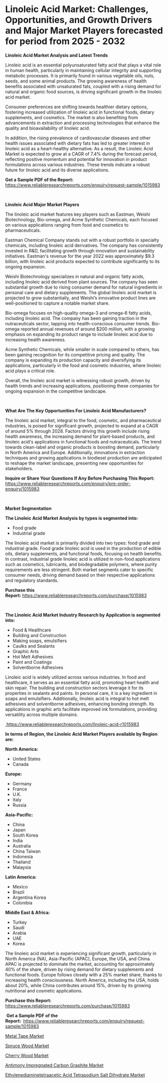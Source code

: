 <p><h1>Linoleic Acid Market: Challenges, Opportunities, and Growth Drivers and Major Market Players forecasted for period from 2025 - 2032</h1></p><p><strong>Linoleic Acid Market Analysis and Latest Trends</strong></p>
<p><p>Linoleic acid is an essential polyunsaturated fatty acid that plays a vital role in human health, particularly in maintaining cellular integrity and supporting metabolic processes. It is primarily found in various vegetable oils, nuts, seeds, and some animal products. The growing awareness of health benefits associated with unsaturated fats, coupled with a rising demand for natural and organic food sources, is driving significant growth in the linoleic acid market.</p><p>Consumer preferences are shifting towards healthier dietary options, fostering increased utilization of linoleic acid in functional foods, dietary supplements, and cosmetics. The market is also benefiting from advancements in extraction and processing technologies that enhance the quality and bioavailability of linoleic acid.</p><p>In addition, the rising prevalence of cardiovascular diseases and other health issues associated with dietary fats has led to greater interest in linoleic acid as a heart-healthy alternative. As a result, the Linoleic Acid Market is expected to grow at a CAGR of 7.4% during the forecast period, reflecting positive momentum and potential for innovation in product formulations across various industries. These trends indicate a robust future for linoleic acid and its diverse applications.</p></p>
<p><strong>Get a Sample PDF of the Report:&nbsp;</strong> <a href="https://www.reliableresearchreports.com/enquiry/request-sample/1015983?utm_campaign=13&utm_medium=2&utm_source=Github&utm_content=ia&utm_term=01042025&utm_id=linoleic-acid">https://www.reliableresearchreports.com/enquiry/request-sample/1015983</a></p>
<p>&nbsp;</p>
<p><strong>Linoleic Acid Major Market Players</strong></p>
<p><p>The linoleic acid market features key players such as Eastman, Weishi Biotechnology, Bio-omega, and Acme Synthetic Chemicals, each focused on various applications ranging from food and cosmetics to pharmaceuticals.</p><p>Eastman Chemical Company stands out with a robust portfolio in specialty chemicals, including linoleic acid derivatives. The company has consistently invested in R&D, facilitating growth through innovation and sustainability initiatives. Eastman's revenue for the year 2022 was approximately $9.3 billion, with linoleic acid products expected to contribute significantly to its ongoing expansion.</p><p>Weishi Biotechnology specializes in natural and organic fatty acids, including linoleic acid derived from plant sources. The company has seen substantial growth due to rising consumer demand for natural ingredients in personal care and dietary supplements. The global linoleic acid market is projected to grow substantially, and Weishi’s innovative product lines are well-positioned to capture a notable market share.</p><p>Bio-omega focuses on high-quality omega-3 and omega-6 fatty acids, including linoleic acid. The company has been gaining traction in the nutraceuticals sector, tapping into health-conscious consumer trends. Bio-omega reported annual revenues of around $200 million, with a growing emphasis on expanding its product range to include linoleic acid due to increasing health awareness.</p><p>Acme Synthetic Chemicals, while smaller in scale compared to others, has been gaining recognition for its competitive pricing and quality. The company is expanding its production capacity and diversifying its applications, particularly in the food and cosmetic industries, where linoleic acid plays a critical role.</p><p>Overall, the linoleic acid market is witnessing robust growth, driven by health trends and increasing applications, positioning these companies for ongoing expansion in the competitive landscape.</p></p>
<p>&nbsp;</p>
<p><strong>What Are The Key Opportunities For Linoleic Acid Manufacturers?</strong></p>
<p><p>The linoleic acid market, integral to the food, cosmetic, and pharmaceutical industries, is poised for significant growth, projected to expand at a CAGR of around 5% through 2028. Factors driving this growth include rising health awareness, the increasing demand for plant-based products, and linoleic acid's applications in functional foods and nutraceuticals. The trend towards clean-label and organic products is boosting demand, particularly in North America and Europe. Additionally, innovations in extraction techniques and growing applications in biodiesel production are anticipated to reshape the market landscape, presenting new opportunities for stakeholders.</p></p>
<p><strong>Inquire or Share Your Questions If Any Before Purchasing This Report:</strong> <a href="https://www.reliableresearchreports.com/enquiry/pre-order-enquiry/1015983?utm_campaign=13&utm_medium=2&utm_source=Github&utm_content=ia&utm_term=01042025&utm_id=linoleic-acid">https://www.reliableresearchreports.com/enquiry/pre-order-enquiry/1015983</a></p>
<p>&nbsp;</p>
<p><strong>Market Segmentation</strong></p>
<p><strong>The Linoleic Acid Market Analysis by types is segmented into:</strong></p>
<p><ul><li>Food grade</li><li>Industrial grade</li></ul></p>
<p><p>The linoleic acid market is primarily divided into two types: food grade and industrial grade. Food grade linoleic acid is used in the production of edible oils, dietary supplements, and functional foods, focusing on health benefits. In contrast, industrial grade linoleic acid is utilized in non-food applications such as cosmetics, lubricants, and biodegradable polymers, where purity requirements are less stringent. Both market segments cater to specific consumer needs, driving demand based on their respective applications and regulatory standards.</p></p>
<p><strong>Purchase this Report:&nbsp;</strong><a href="https://www.reliableresearchreports.com/purchase/1015983?utm_campaign=13&utm_medium=2&utm_source=Github&utm_content=ia&utm_term=01042025&utm_id=linoleic-acid">https://www.reliableresearchreports.com/purchase/1015983</a></p>
<p>&nbsp;</p>
<p><strong>The Linoleic Acid Market Industry Research by Application is segmented into:</strong></p>
<p><ul><li>Food & Healthcare</li><li>Building and Construction</li><li>Making soaps, emulsifiers</li><li>Caulks and Sealants</li><li>Graphic Arts</li><li>Hot Melt Adhesives</li><li>Paint and Coatings</li><li>Solventborne Adhesives</li></ul></p>
<p><p>Linoleic acid is widely utilized across various industries. In food and healthcare, it serves as an essential fatty acid, promoting heart health and skin repair. The building and construction sectors leverage it for its properties in sealants and paints. In personal care, it is a key ingredient in soaps and emulsifiers. Additionally, linoleic acid is integral to hot melt adhesives and solventborne adhesives, enhancing bonding strength. Its applications in graphic arts facilitate improved ink formulations, providing versatility across multiple domains.</p></p>
<p><a href="https://www.reliableresearchreports.com/linoleic-acid-r1015983?utm_campaign=13&utm_medium=2&utm_source=Github&utm_content=ia&utm_term=01042025&utm_id=linoleic-acid">&nbsp;https://www.reliableresearchreports.com/linoleic-acid-r1015983</a></p>
<p><strong>In terms of Region, the Linoleic Acid Market Players available by Region are:</strong></p>
<p>
    <p> <strong> North America: </strong>
        <ul>
            <li>United States</li>
            <li>Canada</li>
        </ul>
        </p> 
    <p> <strong> Europe: </strong>
        <ul>
            <li>Germany</li>
            <li>France</li>
            <li>U.K.</li>
            <li>Italy</li>
            <li>Russia</li>
        </ul>
        </p> 
    <p> <strong> Asia-Pacific: </strong>
        <ul>
            <li>China</li>
            <li>Japan</li>
            <li>South Korea</li>
            <li>India</li>
            <li>Australia</li>
            <li>China Taiwan</li>
            <li>Indonesia</li>
            <li>Thailand</li>
            <li>Malaysia</li>
        </ul>
        </p> 
    <p> <strong> Latin America: </strong>
        <ul>
            <li>Mexico</li>
            <li>Brazil</li>
            <li>Argentina Korea</li>
            <li>Colombia</li>
        </ul>
        </p> 
    <p> <strong> Middle East & Africa: </strong>
        <ul>
            <li>Turkey</li>
            <li>Saudi</li>
            <li>Arabia</li>
            <li>UAE</li>
            <li>Korea</li>
        </ul>
    </p>
    </p>
<p><p>The linoleic acid market is experiencing significant growth, particularly in North America (NA), Asia-Pacific (APAC), Europe, the USA, and China. APAC is projected to dominate the market, accounting for approximately 40% of the share, driven by rising demand for dietary supplements and functional foods. Europe follows closely with a 25% market share, thanks to increasing health consciousness. North America, including the USA, holds about 20%, while China contributes around 15%, driven by its growing nutritional and cosmetic applications.</p></p>
<p><strong>Purchase this Report: </strong><a href="https://www.reliableresearchreports.com/purchase/1015983?utm_campaign=13&utm_medium=2&utm_source=Github&utm_content=ia&utm_term=01042025&utm_id=linoleic-acid">https://www.reliableresearchreports.com/purchase/1015983</a></p>
<p>&nbsp;<strong>Get a Sample PDF of the Report:&nbsp;&nbsp;</strong><a href="https://www.reliableresearchreports.com/enquiry/request-sample/1015983?utm_campaign=13&utm_medium=2&utm_source=Github&utm_content=ia&utm_term=01042025&utm_id=linoleic-acid">https://www.reliableresearchreports.com/enquiry/request-sample/1015983</a></p>
<p><strong></strong></p>
<p><p><a href="https://github.com/donsonjupa/Market-Research-Report-List-1/blob/main/metal-tape-market.md?utm_campaign=13&utm_medium=2&utm_source=Github&utm_content=ia&utm_term=01042025&utm_id=linoleic-acid">Metal Tape Market</a></p><p><a href="https://github.com/roehrtizonov/Market-Research-Report-List-1/blob/main/spruce-wood-market.md?utm_campaign=13&utm_medium=2&utm_source=Github&utm_content=ia&utm_term=01042025&utm_id=linoleic-acid">Spruce Wood Market</a></p><p><a href="https://github.com/sgroitrieu7f/Market-Research-Report-List-1/blob/main/cherry-wood-market.md?utm_campaign=13&utm_medium=2&utm_source=Github&utm_content=ia&utm_term=01042025&utm_id=linoleic-acid">Cherry Wood Market</a></p><p><a href="https://github.com/welidaeisya/Market-Research-Report-List-1/blob/main/antimony-impregnated-carbon-graphite-market.md?utm_campaign=13&utm_medium=2&utm_source=Github&utm_content=ia&utm_term=01042025&utm_id=linoleic-acid">Antimony Impregnated Carbon Graphite Market</a></p><p><a href="https://github.com/zhininzacher/Market-Research-Report-List-1/blob/main/ethylenediaminetetraacetic-acid-tetrasodium-salt-dihydrate-market.md?utm_campaign=13&utm_medium=2&utm_source=Github&utm_content=ia&utm_term=01042025&utm_id=linoleic-acid">Ethylenediaminetetraacetic Acid Tetrasodium Salt Dihydrate Market</a></p></p>